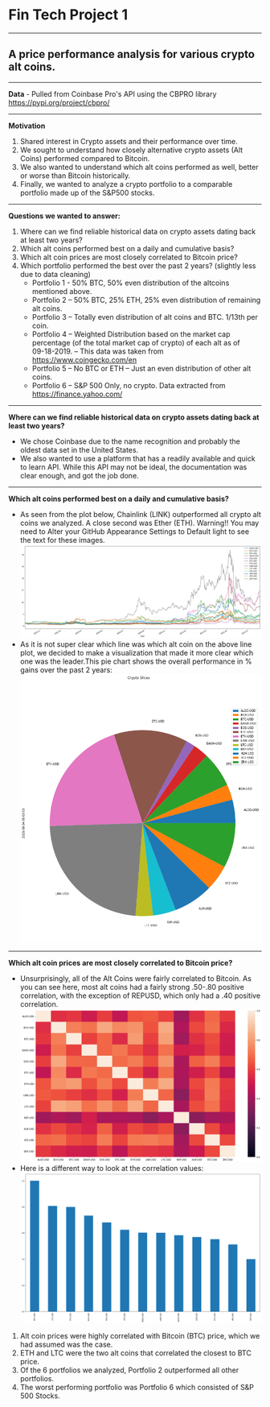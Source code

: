 # Fin Tech Project 1

---

## A price performance analysis for various crypto alt coins.
---
**Data** - Pulled from Coinbase Pro's API using the CBPRO library https://pypi.org/project/cbpro/ 

---

**Motivation** 
1. Shared interest in Crypto assets and their performance over time.
2. We sought to understand how closely alternative crypto assets (Alt Coins) performed compared to Bitcoin.
3. We also wanted to understand which alt coins performed as well, better or worse than Bitcoin historically.
4. Finally, we wanted to analyze a crypto portfolio to a comparable portfolio made up of the S&P500 stocks. 
---                 
**Questions we wanted to answer:**
1. Where can we find reliable historical data on crypto assets dating back at least two years?
2. Which alt coins performed best on a daily and cumulative basis?
3. Which alt coin prices are most closely correlated to Bitcoin price?
4. Which portfolio performed the best over the past 2 years? (slightly less due to data cleaning)
    * Portfolio 1 - 50% BTC, 50% even distribution of the altcoins mentioned above.
    * Portfolio 2 – 50% BTC, 25% ETH, 25% even distribution of remaining alt coins.
    * Portfolio 3 – Totally even distribution of alt coins and BTC. 1/13th per coin.
    * Portfolio 4 – Weighted Distribution based on the market cap percentage (of the total market cap of crypto) of each alt as of  
              09-18-2019. – This data was taken from https://www.coingecko.com/en 
    * Portfolio 5 – No BTC or ETH – Just an even distribution of other alt coins.
    * Portfolio 6 – S&P 500 Only, no crypto. Data extracted from https://finance.yahoo.com/ 

---

**Where can we find reliable historical data on crypto assets dating back at least two years?** 

  * We chose Coinbase due to the name recognition and probably the oldest data set in the United States.
  * We also wanted to use a platform that has a readily available and quick to learn API. While this API may not be ideal, the documentation was clear enough, and got the job done.

---

**Which alt coins performed best on a daily and cumulative basis?**
  * As seen from the plot below, Chainlink (LINK) outperformed all crypto alt coins we analyzed. A close second was Ether (ETH). Warning!! You may need to Alter your GitHub Appearance Settings to Default light to see the text for these images.
  ![alt text](https://github.com/padibona/FinTechProject1/blob/main/Images/Cryptocumulative.png)
  * As it is not super clear which line was which alt coin on the above line plot, we decided to make a visualization that made it more clear which one was the leader.This pie chart shows the overall performance in % gains over the past 2 years: 
  ![alt text](https://github.com/padibona/FinTechProject1/blob/main/Images/Cryptopie.png)

---

**Which alt coin prices are most closely correlated to Bitcoin price?**
   * Unsurprisingly, all of the Alt Coins were fairly correlated to Bitcoin. As you can see here, most alt coins had a fairly strong .50-.80 positive correlation, with the exception of REPUSD, which only had a .40 positive correlation.
   ![alt text](https://github.com/padibona/FinTechProject1/blob/main/Images/Cryptoheatmap.png) 
   * Here is a different way to look at the correlation values:
   ![alt text](https://github.com/padibona/FinTechProject1/blob/main/Images/Correlation%20barplot.png) 
1. Alt coin prices were highly correlated with Bitcoin (BTC) price, which we had assumed was the case.
2. ETH and LTC were the two alt coins that correlated the closest to BTC price.
3. Of the 6 portfolios we analyzed, Portfolio 2 outperformed all other portfolios.
4. The worst performing portfolio was Portfolio 6 which consisted of S&P 500 Stocks. 




